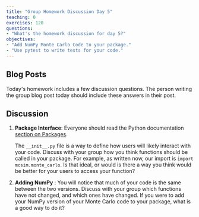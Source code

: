 ```yaml
---
title: "Group Homework Discussion Day 5"
teaching: 0
exercises: 120
questions:
- "What's the homework discussion for day 5?"
objectives:
- "Add NumPy Monte Carlo Code to your package."
- "Use pytest to write tests for your code."
---
```



<script type="text/javascript" async
  src="https://cdnjs.cloudflare.com/ajax/libs/mathjax/2.7.7/MathJax.js?config=TeX-MML-AM_CHTML">
</script>
  
  
## Blog Posts
Today's homework includes a few discussion questions. 
The person writing the group blog post today should include these answers in their post.

## Discussion

1. **Package Interface**:  Everyone should read the Python documentation [section on Packages](https://docs.python.org/3/tutorial/modules.html#packages). 

    The `__init__.py` file is a way to define how users will likely interact with your code. 
    Discuss with your group how you think functions should be called in your package.
    For example, as written now, our import is `import mcsim.monte_carlo`. 
    Is that ideal, or would is there a way you think would be better for your users to access your function?

1. **Adding NumPy** : You will notice that much of your code is the same between the two versions.
    Discuss with your group which functions have not changed, and which ones have changed.
    If you were to add your NumPy version of your Monte Carlo code to your package, what is a good way to do it? 

